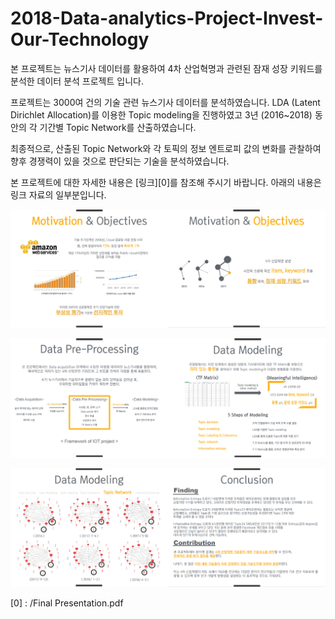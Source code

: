 # 2018-Data-analytics-Project-Invest-Our-Technology

본 프로젝트는 뉴스기사 데이터를 활용하여 4차 산업혁명과 관련된 잠재 성장 키워드를 분석한 데이터 분석 프로젝트 입니다.

프로젝트는 3000여 건의 기술 관련 뉴스기사 데이터를 분석하였습니다. LDA (Latent Dirichlet Allocation)를 이용한 Topic modeling을 진행하였고 3년 (2016~2018) 동안의 각 기간별 Topic Network를 산출하였습니다.

최종적으로, 산출된 Topic Network와 각 토픽의 정보 엔트로피 값의 변화를 관찰하여 향후 경쟁력이 있을 것으로 판단되는 기술을 분석하였습니다.

본 프로젝트에 대한 자세한 내용은 [링크][0]를 참조해 주시기 바랍니다. 아래의 내용은 링크 자료의 일부분입니다. 

![img1](/img1.PNG)

![img2](/img2.PNG)

![img3](/img3.PNG)

[0] : /Final Presentation.pdf

